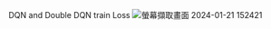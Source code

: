 DQN and Double DQN train Loss
![螢幕擷取畫面 2024-01-21 152421](https://github.com/Felixqaq/Implementing-Tetris-Game-with-Reinforcement-Learning/assets/100891085/21439b42-d141-40e5-9469-ba89e61584a9)
